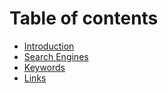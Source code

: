 # Table of contents

* [Introduction](README.md)
* [Search Engines](search-engines.md)
* [Keywords](keywords.md)
* [Links](links.md)

